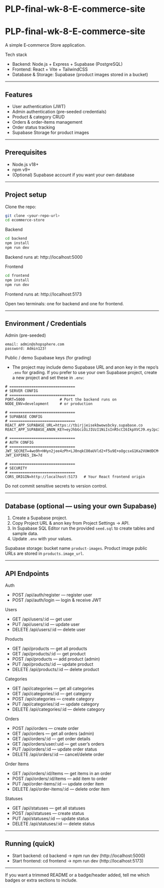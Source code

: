 # PLP-final-wk-8-E-commerce-site

# PLP-final-wk-8-E-commerce-site

A simple E‑commerce Store application.

Tech stack
- Backend: Node.js + Express + Supabase (PostgreSQL)
- Frontend: React + Vite + TailwindCSS
- Database & Storage: Supabase (product images stored in a bucket)

---

## Features
- User authentication (JWT)
- Admin authentication (pre-seeded credentials)
- Product & category CRUD
- Orders & order-items management
- Order status tracking
- Supabase Storage for product images

---

## Prerequisites
- Node.js v18+
- npm v9+
- (Optional) Supabase account if you want your own database

---

## Project setup

Clone the repo:
```bash
git clone <your-repo-url>
cd ecommerce-store
```

Backend
```bash
cd backend
npm install
npm run dev
```
Backend runs at: http://localhost:5000

Frontend
```bash
cd frontend
npm install
npm run dev
```
Frontend runs at: http://localhost:5173

Open two terminals: one for backend and one for frontend.

---

## Environment / Credentials

Admin (pre-seeded)
```
email: admin@shopsphere.com
password: Admin123!
```

Public / demo Supabase keys (for grading)
- The project may include demo Supabase URL and anon key in the repo’s `.env` for grading. If you prefer to use your own Supabase project, create a new project and set these in `.env`:

```
# ==============================
# SERVER CONFIG
# ==============================
PORT=5000                # Port the backend runs on
NODE_ENV=development     # or production

# ==============================
# SUPABASE CONFIG
# ==============================
REACT_APP_SUPABASE_URL=https://tbirjjeisekbwowsbcky.supabase.co
REACT_APP_SUPABASE_ANON_KEY=eyJhbGciOiJIUzI1NiIsInR5cCI6IkpXVCJ9.eyJpc3MiOiJzdXBhYmFzZSIsInJlZiI6InRiaXJqamVpc2VrYndvd3NiY2t5Iiwicm9sZSI6ImFub24iLCJpYXQiOjE3NTk2NTU0NDcsImV4cCI6MjA3NTIzMTQ0N30.tZTv6wwcExOu_kUoX4NHmwa_aw5LtnFiMTqEKA19GtM

# ==============================
# AUTH CONFIG
# ==============================
JWT_SECRET=4wo9h+HHyn2jee4zPh+LJ0nqkCO0aUVld2+F5u9E+oOgcsxG1Ka2VUWdDCM+ruhi3I/NKnMsc+m+EIHy506Eog==
JWT_EXPIRES_IN=7d             

# ==============================
# SECURITY 
# ==============================
CORS_ORIGIN=http://localhost:5173   # Your React frontend origin
```

Do not commit sensitive secrets to version control.

---

## Database (optional — using your own Supabase)
1. Create a Supabase project.
2. Copy Project URL & anon key from Project Settings → API.
3. In Supabase SQL Editor run the provided `seed.sql` to create tables and sample data.
4. Update `.env` with your values.

Supabase storage: bucket name `product-images`. Product image public URLs are stored in `products.image_url`.

---

## API Endpoints

Auth
- POST /api/auth/register — register user
- POST /api/auth/login — login & receive JWT

Users
- GET /api/users/:id — get user
- PUT /api/users/:id — update user
- DELETE /api/users/:id — delete user

Products
- GET /api/products — get all products
- GET /api/products/:id — get product
- POST /api/products — add product (admin)
- PUT /api/products/:id — update product
- DELETE /api/products/:id — delete product

Categories
- GET /api/categories — get all categories
- GET /api/categories/:id — get category
- POST /api/categories — create category
- PUT /api/categories/:id — update category
- DELETE /api/categories/:id — delete category

Orders
- POST /api/orders — create order
- GET /api/orders — get all orders (admin)
- GET /api/orders/:id — get order details
- GET /api/orders/user/:uid — get user’s orders
- PUT /api/orders/:id — update order status
- DELETE /api/orders/:id — cancel/delete order

Order Items
- GET /api/orders/:id/items — get items in an order
- POST /api/orders/:id/items — add item to order
- PUT /api/order-items/:id — update order item
- DELETE /api/order-items/:id — delete order item

Statuses
- GET /api/statuses — get all statuses
- POST /api/statuses — create status
- PUT /api/statuses/:id — update status
- DELETE /api/statuses/:id — delete status

---

## Running (quick)
- Start backend: cd backend → npm run dev (http://localhost:5000)
- Start frontend: cd frontend → npm run dev (http://localhost:5173)

---

If you want a trimmed README or a badge/header added, tell me which badges or extra sections to include.
